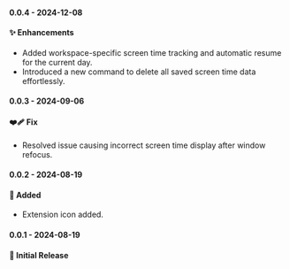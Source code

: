 #### 0.0.4 - 2024-12-08
#### ✨ Enhancements
- Added workspace-specific screen time tracking and automatic resume for the current day.
- Introduced a new command to delete all saved screen time data effortlessly.

#### 0.0.3 - 2024-09-06
#### ❤️‍🩹 Fix
- Resolved issue causing incorrect screen time display after window refocus.

#### 0.0.2 - 2024-08-19
#### 🔗 Added
- Extension icon added.

#### 0.0.1 - 2024-08-19
#### 💖 Initial Release